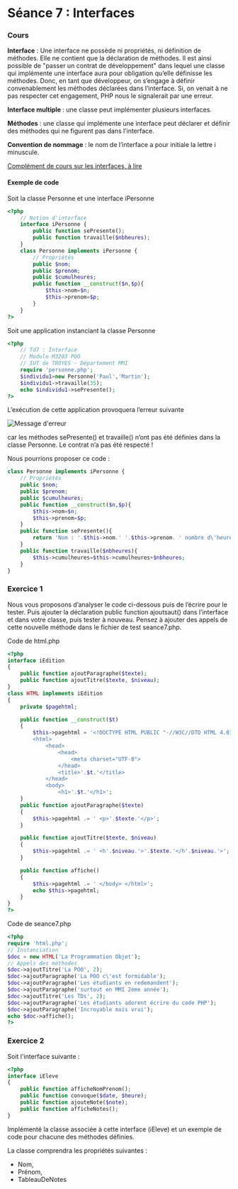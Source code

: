 # Séance 7 : Interfaces

### Cours

**Interface** : Une interface ne possède ni propriétés, ni définition de méthodes. Elle ne contient que la déclaration de méthodes. Il est ainsi possible de "passer un contrat de développement" dans lequel une classe qui implémente une interface aura pour obligation qu’elle définisse les méthodes. Donc, en tant que développeur, on s’engage à définir convenablement les méthodes déclarées dans l’interface. Si, on venait à ne pas respecter cet engagement, PHP nous le signalerait par une erreur.

**Interface multiple** : une classe peut implémenter plusieurs interfaces.

**Méthodes** : une classe qui implémente une interface peut déclarer et définir des méthodes qui ne figurent pas dans l’interface.

**Convention de nommage** : le nom de l’interface a pour initiale la lettre i minuscule.

[Complément de cours sur les interfaces, à lire](Les-interfaces-en-PHP.pptx)

#### Exemple de code

Soit la classe Personne et une interface iPersonne

```php
<?php
    // Notion d'interface
    interface iPersonne {
        public function sePresente();
        public function travaille($nbheures);
    }
    class Personne implements iPersonne {
        // Propriétés
        public $nom;
        public $prenom;
        public $cumulheures;
        public function __construct($n,$p){
            $this->nom=$n;
            $this->prenom=$p;
        }
    }
?>
```

Soit une application instanciant la classe Personne

```php
<?php
    // Td7 : Interface
    // Module M3203 POO
    // IUT de TROYES - Département MMI
    require 'personne.php';
    $individu1=new Personne('Paul','Martin');
    $individu1->travaille(35);
    echo $individu1->sePresente();
?>
```

L’exécution de cette application provoquera l’erreur suivante

![Message d&apos;erreur](erreur.jpg)

car les méthodes sePresente\(\) et travaille\(\) n’ont pas été définies dans la classe Personne. Le contrat n’a pas été respecté !

Nous pourrions proposer ce code :

```php
class Personne implements iPersonne {
    // Propriétés
    public $nom;
    public $prenom;
    public $cumulheures;
    public function __construct($n,$p){
        $this->nom=$n;
        $this->prenom=$p;
    }
    public function sePresente(){
        return 'Nom : '.$this->nom.' '.$this->prenom. ' nombre d\'heures : '.$this->cumulheures;
    }
    public function travaille($nbheures){
        $this->cumulheures=$this->cumulheures+$nbheures;
    }
}
```

### Exercice 1

Nous vous proposons d’analyser le code ci-dessous puis de l’écrire pour le tester. Puis ajouter la déclaration public function ajoutsaut\(\) dans l’interface et dans votre classe, puis tester à nouveau. Pensez à ajouter des appels de cette nouvelle méthode dans le fichier de test seance7.php.

Code de html.php

```php
<?php
interface iEdition
{  
    public function ajoutParagraphe($texte); 
    public function ajoutTitre($texte, $niveau); 
}
class HTML implements iEdition 
{  
    private $pagehtml;   

    public function __construct($t)  
    {  
        $this->pagehtml = '<!DOCTYPE HTML PUBLIC "-//W3C//DTD HTML 4.01 Transitional//EN" "http://www.w3.org/TR/html4/loose.dtd"> 
        <html> 
            <head>  
                <head>
                    <meta charset="UTF-8">
                </head>
                <title>'.$t.'</title> 
            </head> 
            <body> 
                <h1>'.$t.'</h1>';
    }   
    public function ajoutParagraphe($texte)  
    {  
        $this->pagehtml .= ' <p>'.$texte.'</p>'; 
    }   

    public function ajoutTitre($texte, $niveau)  
    {  
        $this->pagehtml .= ' <h'.$niveau.'>'.$texte.'</h'.$niveau.'>'; 
    }   

    public function affiche()  
    {  
        $this->pagehtml .= ' </body> </html>'; 
        echo $this->pagehtml; 
    }
}
?>
```

Code de seance7.php

```php
<?php
require 'html.php';
// Instanciation
$doc = new HTML('La Programmation Objet');
// Appels des méthodes
$doc->ajoutTitre('La POO', 2);
$doc->ajoutParagraphe('La POO c\'est formidable');
$doc->ajoutParagraphe('Les étudiants en redemandent');
$doc->ajoutParagraphe('surtout en MMI 2ème année');
$doc->ajoutTitre('Les TDs', 2);
$doc->ajoutParagraphe('Les étudiants adorent écrire du code PHP');
$doc->ajoutParagraphe('Incroyable mais vrai');
echo $doc->affiche();
?>
```

### Exercice 2

Soit l'interface suivante :

```php
<?php
interface iEleve
{  
    public function afficheNomPrenom();
    public function convoque($date, $heure);
    public function ajouteNote($note);
    public function afficheNotes();
}
```

Implémenté la classe associée à cette interface \(iEleve\) et un exemple de code pour chacune des méthodes définies.

La classe comprendra les propriétés suivantes :

* Nom,
* Prénom,
* TableauDeNotes

